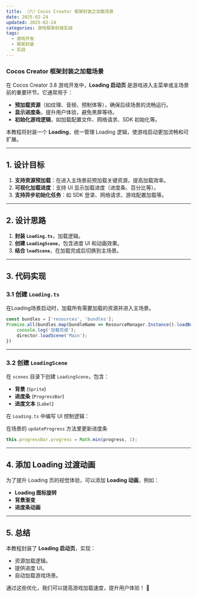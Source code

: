 ```yaml
---
title: （六）Cocos Creator 框架封装之加载场景
date: 2025-02-24
updated: 2025-02-24
categories: 游戏框架封装实战
tags:
  - 游戏开发
  - 框架封装
  - 实战
---
```


### **Cocos Creator 框架封装之加载场景**

在 Cocos Creator 3.8 游戏开发中，**Loading 启动页** 是游戏进入主菜单或主场景前的重要环节。它通常用于：
- **预加载资源**（如纹理、音频、预制体等），确保后续场景的流畅运行。
- **显示进度条**，提升用户体验，避免黑屏等待。
- **初始化游戏逻辑**，如加载配置文件、网络请求、SDK 初始化等。

本教程将封装一个 **Loading**，统一管理 Loading 逻辑，使游戏启动更加流畅和可扩展。

---

## **1. 设计目标**
1. **支持资源预加载**：在进入主场景前预加载关键资源，提高加载效率。
2. **可视化加载进度**：支持 UI 显示加载进度（进度条、百分比等）。
3. **支持异步初始化任务**：如 SDK 登录、网络请求、游戏配置加载等。

---

## **2. 设计思路**
1. **封装 `Loading.ts`**，加载逻辑。
2. **创建 `LoadingScene`**，包含进度 UI 和动画效果。
3. **结合 `loadScene`**，在加载完成后切换到主场景。

---

## **3. 代码实现**

### **3.1 创建 `Loading.ts`**
在Loading场景启动时，加载所有需要加载的资源并进入主场景。
```typescript
const bundles = ['resources', 'bundles'];
Promise.all(bundles.map(bundleName => ResourceManager.Instance().loadBundle(bundleName))).then(() => {
    console.log('加载完成');
    director.loadScene('Main');
})
```

---

### **3.2 创建 `LoadingScene`**
在 `scenes` 目录下创建 `LoadingScene`，包含：
- **背景** (`Sprite`)
- **进度条** (`ProgressBar`)
- **进度文本** (`Label`)

在 `Loading.ts` 中编写 UI 控制逻辑：

在场景的 `updateProgress` 方法里更新进度条
```typescript
this.progressBar.progress = Math.min(progress, 1);
```

---


## **4. 添加 Loading 过渡动画**

为了提升 Loading 页的视觉体验，可以添加 **Loading 动画**，例如：
- **Loading 图标旋转**
- **背景渐变**
- **进度条动画**

---

## **5. 总结**
本教程封装了 **Loading 启动页**，实现：
- 资源加载逻辑。
- 提供进度 UI。
- 自动加载游戏场景。

通过这些优化，我们可以提高游戏加载速度，提升用户体验！ 🚀
